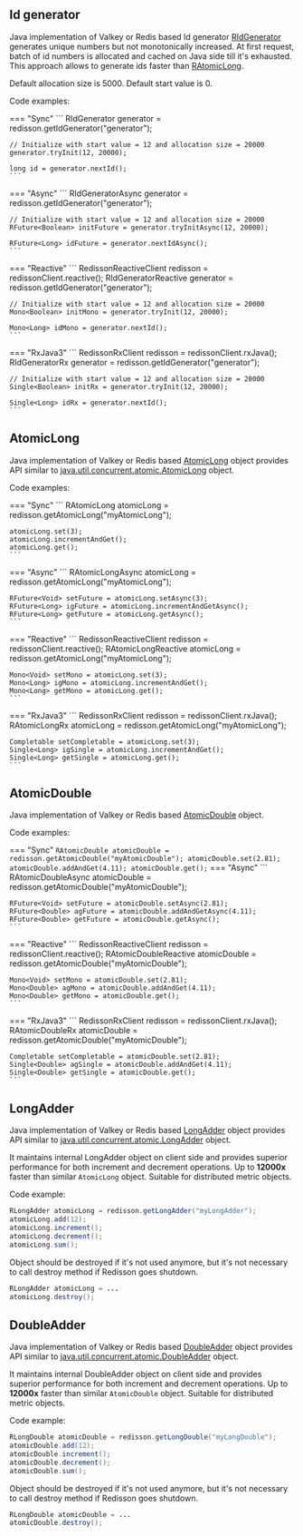 ## Id generator
Java implementation of Valkey or Redis based Id generator [RIdGenerator](https://static.javadoc.io/org.redisson/redisson/latest/org/redisson/api/RIdGenerator.html) generates unique numbers but not monotonically increased. At first request, batch of id numbers is allocated and cached on Java side till it's exhausted. This approach allows to generate ids faster than [RAtomicLong](#atomiclong).

Default allocation size is 5000. 
Default start value is 0.

Code examples:

=== "Sync"
	```
	RIdGenerator generator = redisson.getIdGenerator("generator");

	// Initialize with start value = 12 and allocation size = 20000
	generator.tryInit(12, 20000);

	long id = generator.nextId();
	```
=== "Async"
	```
	RIdGeneratorAsync generator = redisson.getIdGenerator("generator");

	// Initialize with start value = 12 and allocation size = 20000
	RFuture<Boolean> initFuture = generator.tryInitAsync(12, 20000);

	RFuture<Long> idFuture = generator.nextIdAsync();
	```
=== "Reactive"
	```
	RedissonReactiveClient redisson = redissonClient.reactive();
	RIdGeneratorReactive generator = redisson.getIdGenerator("generator");

	// Initialize with start value = 12 and allocation size = 20000
	Mono<Boolean> initMono = generator.tryInit(12, 20000);

	Mono<Long> idMono = generator.nextId();
	```
=== "RxJava3"
	```
	RedissonRxClient redisson = redissonClient.rxJava();
	RIdGeneratorRx generator = redisson.getIdGenerator("generator");

	// Initialize with start value = 12 and allocation size = 20000
	Single<Boolean> initRx = generator.tryInit(12, 20000);

	Single<Long> idRx = generator.nextId();
	```

## AtomicLong
Java implementation of Valkey or Redis based [AtomicLong](https://static.javadoc.io/org.redisson/redisson/latest/org/redisson/api/RAtomicLong.html) object provides API similar to [java.util.concurrent.atomic.AtomicLong](https://docs.oracle.com/javase/8/docs/api/java/util/concurrent/atomic/AtomicLong.html) object.

Code examples:

=== "Sync"
	```
	RAtomicLong atomicLong = redisson.getAtomicLong("myAtomicLong");
	
	atomicLong.set(3);
	atomicLong.incrementAndGet();
	atomicLong.get();
	```
=== "Async"
	```
	RAtomicLongAsync atomicLong = redisson.getAtomicLong("myAtomicLong");

	RFuture<Void> setFuture = atomicLong.setAsync(3);
	RFuture<Long> igFuture = atomicLong.incrementAndGetAsync();
	RFuture<Long> getFuture = atomicLong.getAsync();
	```
=== "Reactive"
	```
	RedissonReactiveClient redisson = redissonClient.reactive();
	RAtomicLongReactive atomicLong = redisson.getAtomicLong("myAtomicLong");

	Mono<Void> setMono = atomicLong.set(3);
	Mono<Long> igMono = atomicLong.incrementAndGet();
	Mono<Long> getMono = atomicLong.get();
	```
=== "RxJava3"
	```
	RedissonRxClient redisson = redissonClient.rxJava();
	RAtomicLongRx atomicLong = redisson.getAtomicLong("myAtomicLong");

	Completable setCompletable = atomicLong.set(3);
	Single<Long> igSingle = atomicLong.incrementAndGet();
	Single<Long> getSingle = atomicLong.get();
	```

## AtomicDouble
Java implementation of Valkey or Redis based [AtomicDouble](https://static.javadoc.io/org.redisson/redisson/latest/org/redisson/api/RAtomicDouble.html) object. 

Code examples:

=== "Sync"
	```
	RAtomicDouble atomicDouble = redisson.getAtomicDouble("myAtomicDouble");
	atomicDouble.set(2.81);
	atomicDouble.addAndGet(4.11);
	atomicDouble.get();
	```
=== "Async"
	```
	RAtomicDoubleAsync atomicDouble = redisson.getAtomicDouble("myAtomicDouble");

	RFuture<Void> setFuture = atomicDouble.setAsync(2.81);
	RFuture<Double> agFuture = atomicDouble.addAndGetAsync(4.11);
	RFuture<Double> getFuture = atomicDouble.getAsync();
	```
=== "Reactive"
	```
	RedissonReactiveClient redisson = redissonClient.reactive();
	RAtomicDoubleReactive atomicDouble = redisson.getAtomicDouble("myAtomicDouble");

	Mono<Void> setMono = atomicDouble.set(2.81);
	Mono<Double> agMono = atomicDouble.addAndGet(4.11);
	Mono<Double> getMono = atomicDouble.get();
	```
=== "RxJava3"
	```
	RedissonRxClient redisson = redissonClient.rxJava();
	RAtomicDoubleRx atomicDouble = redisson.getAtomicDouble("myAtomicDouble");

	Completable setCompletable = atomicDouble.set(2.81);
	Single<Double> agSingle = atomicDouble.addAndGet(4.11);
	Single<Double> getSingle = atomicDouble.get();
	```

## LongAdder
Java implementation of Valkey or Redis based [LongAdder](https://static.javadoc.io/org.redisson/redisson/latest/org/redisson/api/RLongAdder.html) object provides API similar to [java.util.concurrent.atomic.LongAdder](https://docs.oracle.com/javase/8/docs/api/java/util/concurrent/atomic/LongAdder.html) object.

It maintains internal LongAdder object on client side and provides superior performance for both increment and decrement operations. Up to __12000x__ faster than similar `AtomicLong` object. Suitable for distributed metric objects.

Code example:

```java
RLongAdder atomicLong = redisson.getLongAdder("myLongAdder");
atomicLong.add(12);
atomicLong.increment();
atomicLong.decrement();
atomicLong.sum();
```

Object should be destroyed if it's not used anymore, but it's not necessary to call destroy method if Redisson goes shutdown.
```java
RLongAdder atomicLong = ...
atomicLong.destroy();
```

## DoubleAdder
Java implementation of Valkey or Redis based [DoubleAdder](https://static.javadoc.io/org.redisson/redisson/latest/org/redisson/api/RDoubleAdder.html) object provides API similar to [java.util.concurrent.atomic.DoubleAdder](https://docs.oracle.com/javase/8/docs/api/java/util/concurrent/atomic/DoubleAdder.html) object.

It maintains internal DoubleAdder object on client side and provides superior performance for both increment and decrement operations. Up to __12000x__ faster than similar `AtomicDouble` object. Suitable for distributed metric objects.

Code example:
```java
RLongDouble atomicDouble = redisson.getLongDouble("myLongDouble");
atomicDouble.add(12);
atomicDouble.increment();
atomicDouble.decrement();
atomicDouble.sum();
```

Object should be destroyed if it's not used anymore, but it's not necessary to call destroy method if Redisson goes shutdown.
```java
RLongDouble atomicDouble = ...
atomicDouble.destroy();
```